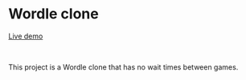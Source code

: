 # Wordle clone
[Live demo](https://ben-casson.github.io/Wordle-clone/)

<br>

This project is a Wordle clone that has no wait times between games.